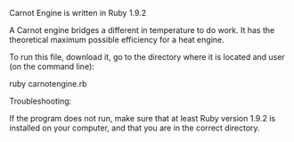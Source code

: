 Carnot Engine is written in Ruby 1.9.2

A Carnot engine bridges a different in temperature to do work. It has the theoretical maximum possible efficiency for a heat engine.

To run this file, download it, go to the directory where it is located and user (on the command line):

  ruby carnotengine.rb
  
  
Troubleshooting:

If the program does not run, make sure that at least Ruby version 1.9.2 is installed on your computer, 
and that you are in the correct directory.
  
  